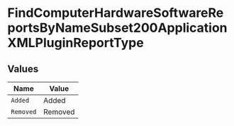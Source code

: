 # FindComputerHardwareSoftwareReportsByNameSubset200ApplicationXMLPluginReportType


## Values

| Name      | Value     |
| --------- | --------- |
| `Added`   | Added     |
| `Removed` | Removed   |